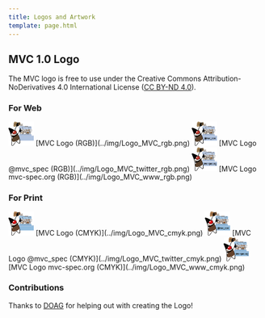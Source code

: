 ```yaml
---
title: Logos and Artwork
template: page.html
---
```


## MVC 1.0 Logo

The MVC logo is free to use under the Creative Commons Attribution-NoDerivatives 4.0 International License ([CC BY-ND 4.0](https://creativecommons.org/licenses/by-nd/4.0/)).

### For Web
<img src="../img/Logo_MVC_rgb.png" width="50"/>
[MVC Logo (RGB)](../img/Logo_MVC_rgb.png)

<img src="../img/Logo_MVC_twitter_rgb.png" width="50"/>
[MVC Logo @mvc_spec (RGB)](../img/Logo_MVC_twitter_rgb.png)

<img src="../img/Logo_MVC_www_rgb.png" width="50"/>
[MVC Logo mvc-spec.org (RGB)](../img/Logo_MVC_www_rgb.png)

### For Print

<img src="../img/Logo_MVC_cmyk.png" width="50"/>
[MVC Logo (CMYK)](../img/Logo_MVC_cmyk.png)

<img src="../img/Logo_MVC_twitter_cmyk.png" width="50"/>
[MVC Logo @mvc_spec (CMYK)](../img/Logo_MVC_twitter_cmyk.png)

<img src="../img/Logo_MVC_www_cmyk.png" width="50"/>
[MVC Logo mvc-spec.org (CMYK)](../img/Logo_MVC_www_cmyk.png)

### Contributions

Thanks to [DOAG](https://www.doag.org/de/home/) for helping out with creating the Logo!